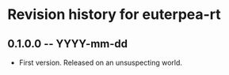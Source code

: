 # Revision history for euterpea-rt

## 0.1.0.0 -- YYYY-mm-dd

* First version. Released on an unsuspecting world.
